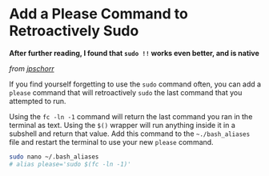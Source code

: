 Add a Please Command to Retroactively Sudo
==========================================

**After further reading, I found that `sudo !!` works even better, and is native**

*from [jpschorr](http://unix.stackexchange.com/a/158480)*

If you find yourself forgetting to use the `sudo` command often, you can add a `please` command that will retroactively `sudo` the last command that you attempted to run.

Using the `fc -ln -1` command will return the last command you ran in the terminal as text. Using the `$()` wrapper will run anything inside it in a subshell and return that value. Add this command to the `~./bash_aliases` file and restart the terminal to use your new `please` command.

```bash
sudo nano ~/.bash_aliases
# alias please='sudo $(fc -ln -1)'
```
